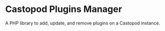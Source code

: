 # Castopod Plugins Manager

A PHP library to add, update, and remove plugins on a Castopod instance.
